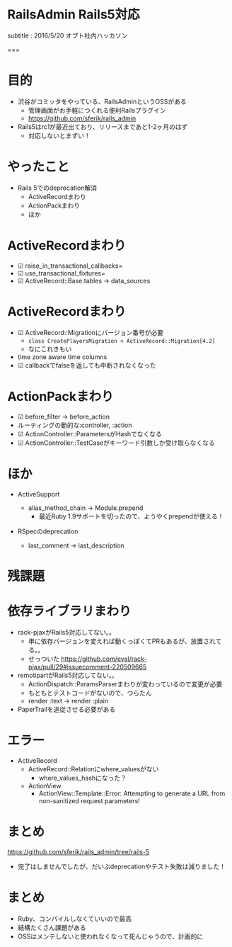# RailsAdmin Rails5対応
subtitle
:   2016/5/20 オプト社内ハッカソン

===

# 目的

* 渋谷がコミッタをやっている、RailsAdminというOSSがある
  * 管理画面がお手軽につくれる便利Railsプラグイン
  * https://github.com/sferik/rails_admin
* Rails5はrc1が最近出ており、リリースまであと1-2ヶ月のはず
  * 対応しないとまずい！ 

# やったこと
* Rails 5でのdeprecation解消
  * ActiveRecordまわり
  * ActionPackまわり
  * ほか

# ActiveRecordまわり
- ☑ raise_in_transactional_callbacks=
- ☑ use_transactional_fixtures=
- ☑ ActiveRecord::Base.tables -> data_sources

# ActiveRecordまわり
- ☑ ActiveRecord::Migrationにバージョン番号が必要
  - `class CreatePlayersMigration < ActiveRecord::Migration[4.2]`
  - なにこれきもい
- time zone aware time columns
- ☑ callbackでfalseを返しても中断されなくなった

# ActionPackまわり
- ☑ before_filter -> before_action
- ルーティングの動的な:controller, :action
- ☑ ActionController::ParametersがHashでなくなる
- ☑ ActionController::TestCaseがキーワード引数しか受け取らなくなる

# ほか
- ActiveSupport
  - alias_method_chain -> Module.prepend
    - 最近Ruby 1.9サポートを切ったので、ようやくprependが使える！
  
- RSpecのdeprecation
  - last_comment -> last_description


# 残課題

# 依存ライブラリまわり
  * rack-pjaxがRails5対応してない。。
    * 単に依存バージョンを変えれば動くっぽくてPRもあるが、放置されてる。。
    * せっついた https://github.com/eval/rack-pjax/pull/29#issuecomment-220509665
  * remotipartがRails5対応してない。。
    * ActionDispatch::ParamsParserまわりが変わっているので変更が必要
    * もともとテストコードがないので、つらたん
    * render :text -> render :plain
  * PaperTrailを追従させる必要がある

# エラー
* ActiveRecord
  * ActiveRecord::Relationにwhere_valuesがない
    * where_values_hashになった？
  * ActionView
    *   ActionView::Template::Error: Attempting to generate a URL from non-sanitized request parameters!

# まとめ
https://github.com/sferik/rails_admin/tree/rails-5

* 完了はしませんでしたが、だいぶdeprecationやテスト失敗は減りました！

# まとめ
* Ruby、コンパイルしなくていいので最高
* 結構たくさん課題がある
* OSSはメンテしないと使われなくなって死んじゃうので、計画的に
